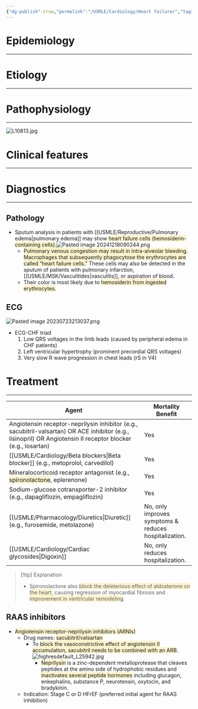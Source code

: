 ```yaml
---
{"dg-publish":true,"permalink":"/USMLE/Cardiology/Heart failure/","tags":["t1"]}
---
```


# Epidemiology
---


# Etiology
---


# Pathophysiology
---
![L10813.jpg](/img/user/appendix/L10813.jpg)

# Clinical features
---


# Diagnostics
---
## Pathology
- Sputum analysis in patients with [[USMLE/Reproductive/Pulmonary edema\|pulmonary edema]] may show <span style="background:rgba(240, 200, 0, 0.2)">heart failure cells (hemosiderin-containing cells).</span>![Pasted image 20241218090244.png](/img/user/appendix/Pasted%20image%2020241218090244.png)
	- <span style="background:rgba(240, 200, 0, 0.2)">Pulmonary venous congestion may result in intra-alveolar bleeding. Macrophages that subsequently phagocytose the erythrocytes are called “heart failure cells.”</span> These cells may also be detected in the sputum of patients with pulmonary infarction, [[USMLE/MSK/Vasculitides\|vasculitis]], or aspiration of blood.
	- Their color is most likely due to <span style="background:rgba(240, 200, 0, 0.2)">hemosiderin from ingested erythrocytes.</span>
## ECG
![Pasted image 20230723213037.png](/img/user/appendix/Pasted%20image%2020230723213037.png)
- ECG-CHF triad
	1. Low QRS voltages in the limb leads (caused by peripheral edema in CHF patients)
	2. Left ventricular hypertrophy (prominent precordial QRS voltages)
	3. Very slow R wave progression in chest leads (rS in V4)


# Treatment
---

| Agent                                                                                                                                                          | Mortality Benefit                                     |
| -------------------------------------------------------------------------------------------------------------------------------------------------------------- | ----------------------------------------------------- |
| Angiotensin receptor-neprilysin inhibitor (e.g., sacubitril-valsartan) OR ACE inhibitor (e.g., lisinopril) OR Angiotensin II receptor blocker (e.g., losartan) | Yes                                                   |
| [[USMLE/Cardiology/Beta blockers\|Beta blocker]] (e.g., metoprolol, carvedilol)                                                                                                 | Yes                                                   |
| Mineralocorticoid receptor antagonist (e.g., <span style="background:rgba(240, 200, 0, 0.2)">spironolactone</span>, eplerenone)                                | Yes                                                   |
| Sodium-glucose cotransporter-2 inhibitor (e.g., dapagliflozin, empagliflozin)                                                                                  | Yes                                                   |
| [[USMLE/Pharmacology/Diuretics\|Diuretic]] (e.g., furosemide, metolazone)                                                                                                         | No, only improves symptoms & reduces hospitalization. |
| [[USMLE/Cardiology/Cardiac glycosides\|Digoxin]]                                                                                                                                | No, only reduces hospitalization.                     |

>[!tip] Explanation
>- Spironolactone also <span style="background:rgba(240, 200, 0, 0.2)">block the deleterious effect of aldosterone on the heart</span>, causing regression of myocardial fibrosis and <span style="background:rgba(240, 200, 0, 0.2)">improvement in ventricular remodeling</span>.

## RAAS inhibitors
- <span style="background:rgba(240, 200, 0, 0.2)">Angiotensin receptor-neprilysin inhibitors (ARNIs)</span>
	- Drug names: <span style="background:rgba(240, 200, 0, 0.2)">sacubitril/valsartan </span>
		- To <span style="background:rgba(240, 200, 0, 0.2)">block the vasoconstrictive effect of angiotensin II accumulation, sacubitril needs to be combined with an ARB</span>.![highresdefault_L25942.jpg](/img/user/appendix/highresdefault_L25942.jpg)
			- <span style="background:rgba(240, 200, 0, 0.2)">Neprilysin</span> is a zinc-dependent metalloprotease that cleaves peptides at the amino side of hydrophobic residues and <span style="background:rgba(240, 200, 0, 0.2)">inactivates several peptide hormones</span> including glucagon, enkephalins, substance P, neurotensin, oxytocin, and bradykinin.
	- Indication: Stage C or D HFrEF (preferred initial agent for RAAS inhibition)
